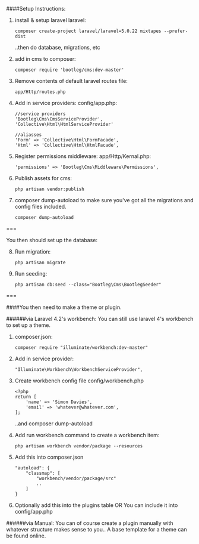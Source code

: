 
####Setup Instructions:

1. install & setup laravel laravel:
    
    ```
    composer create-project laravel/laravel=5.0.22 mixtapes --prefer-dist
    ```
    ..then do database, migrations, etc

2. add in cms to composer:

    ```    
    composer require 'bootleg/cms:dev-master'
    ```

3. Remove contents of default laravel routes file:
    ```
    app/Http/routes.php
    ```

4. Add in service providers:
    config/app.php:
    ```
    //service providers
    'Bootleg\Cms\CmsServiceProvider', 
    'Collective\Html\HtmlServiceProvider'
    ```
    ```
    //aliasses
    'Form' => 'Collective\Html\FormFacade', 
    'Html' => 'Collective\Html\HtmlFacade',
    ```

5. Register permissions middleware:
    app/Http/Kernal.php:
    ```
    'permissions' => 'Bootleg\Cms\Middleware\Permissions',
    ```

6. Publish assets for cms:
    ```
    php artisan vendor:publish
    ```

7. composer dump-autoload to make sure you've got all the migrations and config files included.
    ```
    composer dump-autoload
    ```
===

You then should set up the database:

8. Run migration:
    ```
    php artisan migrate
    ```

9. Run seeding: 
    ```
    php artisan db:seed --class="Bootleg\Cms\BootlegSeeder"
    ```

===

####You then need to make a theme or plugin.

######via Laravel 4.2's workbench:
You can still use laravel 4's workbench to set up a theme.
1. composer.json:
    ```
    composer require "illuminate/workbench:dev-master"
    ```
    
2. Add in service provider:
    ```
    "Illuminate\Workbench\WorkbenchServiceProvider", 
    ```

3. Create workbench config file
    config/workbench.php
    ```
    <?php
    return [
        'name' => 'Simon Davies',
        'email' => 'whatever@whatever.com',
    ];
    ```
    ..and composer dump-autoload

4. Add run workbench command to create a workbench item:
    ```
    php artisan workbench vendor/package --resources
    ```

5. Add this into composer.json
    ```
    "autoload": {
        "classmap": [
            "workbench/vendor/package/src"
            ..
        ]
    }
    ```
    
6. Optionally add this into the plugins table 
OR 
You can include it into config/app.php

######via Manual:
You can of course create a plugin manually with whatever structure makes sense to you.. A base template for a theme can be found online.


